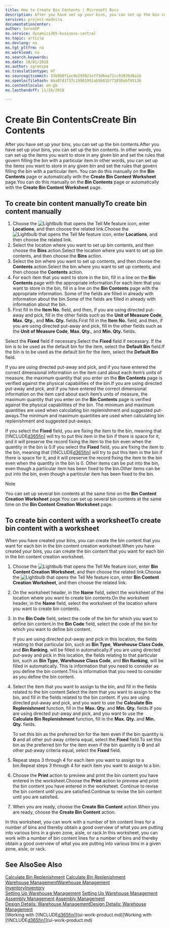 ```yaml
---
title: How to Create Bin Contents | Microsoft Docs
description: After you have set up your bins, you can set up the bin contents. In other words, you can set up the items you want to store in any given bin and set the rules that govern filling the bin with a particular item.
services: project-madeira
documentationcenter: 
author: SorenGP
ms.service: dynamics365-business-central
ms.topic: article
ms.devlang: na
ms.tgt_pltfrm: na
ms.workload: na
ms.search.keywords: 
ms.date: 10/01/2018
ms.author: sgroespe
ms.translationtype: HT
ms.sourcegitcommit: 33b900f1ac9e295921e7f3d6ea72cc93939d8a1b
ms.openlocfilehash: 6aa07d1f37c15901951ab5b81b771838abf95126
ms.contentlocale: en-gb
ms.lasthandoff: 11/26/2018

---
```

# <a name="create-bin-contents"></a><span data-ttu-id="51613-104">Create Bin Contents</span><span class="sxs-lookup"><span data-stu-id="51613-104">Create Bin Contents</span></span>
<span data-ttu-id="51613-105">After you have set up your bins, you can set up the bin contents.</span><span class="sxs-lookup"><span data-stu-id="51613-105">After you have set up your bins, you can set up the bin contents.</span></span> <span data-ttu-id="51613-106">In other words, you can set up the items you want to store in any given bin and set the rules that govern filling the bin with a particular item.</span><span class="sxs-lookup"><span data-stu-id="51613-106">In other words, you can set up the items you want to store in any given bin and set the rules that govern filling the bin with a particular item.</span></span> <span data-ttu-id="51613-107">You can do this manually on the **Bin Contents** page or automatically with the **Create Bin Content Worksheet** page.</span><span class="sxs-lookup"><span data-stu-id="51613-107">You can do this manually on the **Bin Contents** page or automatically with the **Create Bin Content Worksheet** page.</span></span>

## <a name="to-create-bin-content-manually"></a><span data-ttu-id="51613-108">To create bin content manually</span><span class="sxs-lookup"><span data-stu-id="51613-108">To create bin content manually</span></span>  
1.  <span data-ttu-id="51613-109">Choose the ![Lightbulb that opens the Tell Me feature](media/ui-search/search_small.png "Tell me what you want to do") icon, enter **Locations**, and then choose the related link.</span><span class="sxs-lookup"><span data-stu-id="51613-109">Choose the ![Lightbulb that opens the Tell Me feature](media/ui-search/search_small.png "Tell me what you want to do") icon, enter **Locations**, and then choose the related link.</span></span>  
2.  <span data-ttu-id="51613-110">Select the location where you want to set up bin contents,  and then choose the **Bins** action.</span><span class="sxs-lookup"><span data-stu-id="51613-110">Select the location where you want to set up bin contents,  and then choose the **Bins** action.</span></span>  
3.  <span data-ttu-id="51613-111">Select the bin where you want to set up contents, and then choose the **Contents** action.</span><span class="sxs-lookup"><span data-stu-id="51613-111">Select the bin where you want to set up contents, and then choose the **Contents** action.</span></span>  
4.  <span data-ttu-id="51613-112">For each item that you want to store in the bin, fill in a line on the **Bin Contents** page with the appropriate information.</span><span class="sxs-lookup"><span data-stu-id="51613-112">For each item that you want to store in the bin, fill in a line on the **Bin Contents** page with the appropriate information.</span></span> <span data-ttu-id="51613-113">Some of the fields are filled in already with information about the bin.</span><span class="sxs-lookup"><span data-stu-id="51613-113">Some of the fields are filled in already with information about the bin.</span></span>  
5.  <span data-ttu-id="51613-114">First fill in the **Item No.** field, and then, if you are using directed put-away and pick, fill in the other fields such as the **Unit of Measure Code**, **Max. Qty.**, and **Min. Qty.** fields.</span><span class="sxs-lookup"><span data-stu-id="51613-114">First fill in the **Item No.** field, and then, if you are using directed put-away and pick, fill in the other fields such as the **Unit of Measure Code**, **Max. Qty.**, and **Min. Qty.** fields.</span></span>  

<span data-ttu-id="51613-115">Select the **Fixed** field if necessary.</span><span class="sxs-lookup"><span data-stu-id="51613-115">Select the **Fixed** field if necessary.</span></span> <span data-ttu-id="51613-116">If the bin is to be used as the default bin for the item, select the **Default Bin** field.</span><span class="sxs-lookup"><span data-stu-id="51613-116">If the bin is to be used as the default bin for the item, select the **Default Bin** field.</span></span>  

<span data-ttu-id="51613-117">If you are using directed put-away and pick, and if you have entered the correct dimensional information on the item card about each item’s units of measure, the maximum quantity that you enter on the **Bin Contents** page is verified against the physical capabilities of the bin.</span><span class="sxs-lookup"><span data-stu-id="51613-117">If you are using directed put-away and pick, and if you have entered the correct dimensional information on the item card about each item’s units of measure, the maximum quantity that you enter on the **Bin Contents** page is verified against the physical capabilities of the bin.</span></span> <span data-ttu-id="51613-118">The minimum and maximum quantities are used when calculating bin replenishment and suggested put-aways.</span><span class="sxs-lookup"><span data-stu-id="51613-118">The minimum and maximum quantities are used when calculating bin replenishment and suggested put-aways.</span></span>  

<span data-ttu-id="51613-119">If you select the **Fixed** field, you are fixing the item to the bin, meaning that [!INCLUDE[d365fin](includes/d365fin_md.md)] will try to put this item in the bin if there is space for it, and it will preserve the record fixing the item to the bin even when the quantity in the bin is 0.</span><span class="sxs-lookup"><span data-stu-id="51613-119">If you select the **Fixed** field, you are fixing the item to the bin, meaning that [!INCLUDE[d365fin](includes/d365fin_md.md)] will try to put this item in the bin if there is space for it, and it will preserve the record fixing the item to the bin even when the quantity in the bin is 0.</span></span> <span data-ttu-id="51613-120">Other items can be put into the bin, even though a particular item has been fixed to the bin.</span><span class="sxs-lookup"><span data-stu-id="51613-120">Other items can be put into the bin, even though a particular item has been fixed to the bin.</span></span>  

> [!NOTE]  
>  <span data-ttu-id="51613-121">You can set up several bin contents at the same time on the **Bin Content Creation Worksheet** page.</span><span class="sxs-lookup"><span data-stu-id="51613-121">You can set up several bin contents at the same time on the **Bin Content Creation Worksheet** page.</span></span>  

## <a name="to-create-bin-content-with-a-worksheet"></a><span data-ttu-id="51613-122">To create bin content with a worksheet</span><span class="sxs-lookup"><span data-stu-id="51613-122">To create bin content with a worksheet</span></span>  
<span data-ttu-id="51613-123">When you have created your bins, you can create the bin content that you want for each bin in the bin content creation worksheet.</span><span class="sxs-lookup"><span data-stu-id="51613-123">When you have created your bins, you can create the bin content that you want for each bin in the bin content creation worksheet.</span></span>

1.  <span data-ttu-id="51613-124">Choose the ![Lightbulb that opens the Tell Me feature](media/ui-search/search_small.png "Tell me what you want to do") icon, enter **Bin Content Creation Worksheet**, and then choose the related link.</span><span class="sxs-lookup"><span data-stu-id="51613-124">Choose the ![Lightbulb that opens the Tell Me feature](media/ui-search/search_small.png "Tell me what you want to do") icon, enter **Bin Content Creation Worksheet**, and then choose the related link.</span></span>  
2.  <span data-ttu-id="51613-125">On the worksheet header, in the **Name** field, select the worksheet of the location where you want to create bin contents.</span><span class="sxs-lookup"><span data-stu-id="51613-125">On the worksheet header, in the **Name** field, select the worksheet of the location where you want to create bin contents.</span></span>  
3.  <span data-ttu-id="51613-126">In the **Bin Code** field, select the code of the bin for which you want to define bin content.</span><span class="sxs-lookup"><span data-stu-id="51613-126">In the **Bin Code** field, select the code of the bin for which you want to define bin content.</span></span>   

    <span data-ttu-id="51613-127">If you are using directed put-away and pick in this location, the fields relating to that particular bin, such as **Bin Type**, **Warehouse Class Code**, and **Bin Ranking**, will be filled in automatically.</span><span class="sxs-lookup"><span data-stu-id="51613-127">If you are using directed put-away and pick in this location, the fields relating to that particular bin, such as **Bin Type**, **Warehouse Class Code**, and **Bin Ranking**, will be filled in automatically.</span></span> <span data-ttu-id="51613-128">This is information that you need to consider as you define the bin content.</span><span class="sxs-lookup"><span data-stu-id="51613-128">This is information that you need to consider as you define the bin content.</span></span>  
4.  <span data-ttu-id="51613-129">Select the item that you want to assign to the bin, and fill in the fields related to the bin content.</span><span class="sxs-lookup"><span data-stu-id="51613-129">Select the item that you want to assign to the bin, and fill in the fields related to the bin content.</span></span> <span data-ttu-id="51613-130">If you are using directed put-away and pick, and you want to use the **Calculate Bin Replenishment** function, fill in the **Max. Qty.** and **Min. Qty.** fields.</span><span class="sxs-lookup"><span data-stu-id="51613-130">If you are using directed put-away and pick, and you want to use the **Calculate Bin Replenishment** function, fill in the **Max. Qty.** and **Min. Qty.** fields.</span></span>  

    <span data-ttu-id="51613-131">To set this bin as the preferred bin for the item even if the bin quantity is **0** and all other put-away criteria equal, select the **Fixed** field.</span><span class="sxs-lookup"><span data-stu-id="51613-131">To set this bin as the preferred bin for the item even if the bin quantity is **0** and all other put-away criteria equal, select the **Fixed** field.</span></span>  
5.  <span data-ttu-id="51613-132">Repeat steps 3 through 4 for each item you want to assign to a bin.</span><span class="sxs-lookup"><span data-stu-id="51613-132">Repeat steps 3 through 4 for each item you want to assign to a bin.</span></span>  
6.  <span data-ttu-id="51613-133">Choose the **Print** action to preview and print the bin content you have entered in the worksheet.</span><span class="sxs-lookup"><span data-stu-id="51613-133">Choose the **Print** action to preview and print the bin content you have entered in the worksheet.</span></span> <span data-ttu-id="51613-134">Continue to revise the bin content until you are satisfied.</span><span class="sxs-lookup"><span data-stu-id="51613-134">Continue to revise the bin content until you are satisfied.</span></span>  
7.  <span data-ttu-id="51613-135">When you are ready, choose the **Create Bin Content** action.</span><span class="sxs-lookup"><span data-stu-id="51613-135">When you are ready, choose the **Create Bin Content** action.</span></span>  

<span data-ttu-id="51613-136">In this worksheet, you can work with a number of bin content lines for a number of bins and thereby obtain a good overview of what you are putting into various bins in a given zone, aisle, or rack.</span><span class="sxs-lookup"><span data-stu-id="51613-136">In this worksheet, you can work with a number of bin content lines for a number of bins and thereby obtain a good overview of what you are putting into various bins in a given zone, aisle, or rack.</span></span>  

## <a name="see-also"></a><span data-ttu-id="51613-137">See Also</span><span class="sxs-lookup"><span data-stu-id="51613-137">See Also</span></span>
<span data-ttu-id="51613-138">[Calculate Bin Replenishment](warehouse-how-to-calculate-bin-replenishment.md)  </span><span class="sxs-lookup"><span data-stu-id="51613-138">[Calculate Bin Replenishment](warehouse-how-to-calculate-bin-replenishment.md)  </span></span>  
[<span data-ttu-id="51613-139">Warehouse Management</span><span class="sxs-lookup"><span data-stu-id="51613-139">Warehouse Management</span></span>](warehouse-manage-warehouse.md)  
[<span data-ttu-id="51613-140">Inventory</span><span class="sxs-lookup"><span data-stu-id="51613-140">Inventory</span></span>](inventory-manage-inventory.md)  
<span data-ttu-id="51613-141">[Setting Up Warehouse Management](warehouse-setup-warehouse.md)   </span><span class="sxs-lookup"><span data-stu-id="51613-141">[Setting Up Warehouse Management](warehouse-setup-warehouse.md)   </span></span>  
<span data-ttu-id="51613-142">[Assembly Management](assembly-assemble-items.md)  </span><span class="sxs-lookup"><span data-stu-id="51613-142">[Assembly Management](assembly-assemble-items.md)  </span></span>  
[<span data-ttu-id="51613-143">Design Details: Warehouse Management</span><span class="sxs-lookup"><span data-stu-id="51613-143">Design Details: Warehouse Management</span></span>](design-details-warehouse-management.md)  
<span data-ttu-id="51613-144">[Working with [!INCLUDE[d365fin](includes/d365fin_md.md)]](ui-work-product.md)</span><span class="sxs-lookup"><span data-stu-id="51613-144">[Working with [!INCLUDE[d365fin](includes/d365fin_md.md)]](ui-work-product.md)</span></span>

